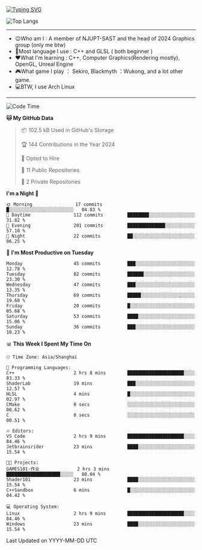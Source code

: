 <a href="https://git.io/typing-svg">
  <img src="https://readme-typing-svg.demolab.com?font=Fira+Code&pause=1000&random=false&width=435&separator=%3D&lines=std%3A%3Aprintln(%22Hello,+world!%22);" alt="Typing SVG" />
</a>

![Top Langs](https://github-readme-stats.vercel.app/api/top-langs/?username=FOTH0626&theme=transparent)

---

- 😉Who am I : A member of NJUPT-SAST and the head of 2024 Graphics group (only me btw)
- 📖Most language I use : C++ and GLSL ( both beginner )
- ❤What I'm learning : C++, Computer Graphics(Rendering mostly), OpenGL, Unreal Engine
- 🎮What game I play ： Sekiro, Blackmyth ：Wukong, and a lot other game.
- 💻BTW, I use Arch Linux
---
<!--START_SECTION:waka-->
![Code Time](http://img.shields.io/badge/Code%20Time-34%20hrs%2048%20mins-blue)

**🐱 My GitHub Data** 

> 📦 102.5 kB Used in GitHub's Storage 
 > 
> 🏆 144 Contributions in the Year 2024
 > 
> 💼 Opted to Hire
 > 
> 📜 11 Public Repositories 
 > 
> 🔑 2 Private Repositories 
 > 
**I'm a Night 🦉** 

```text
🌞 Morning                17 commits          █░░░░░░░░░░░░░░░░░░░░░░░░   04.83 % 
🌆 Daytime                112 commits         ████████░░░░░░░░░░░░░░░░░   31.82 % 
🌃 Evening                201 commits         ██████████████░░░░░░░░░░░   57.10 % 
🌙 Night                  22 commits          ██░░░░░░░░░░░░░░░░░░░░░░░   06.25 % 
```
📅 **I'm Most Productive on Tuesday** 

```text
Monday                   45 commits          ███░░░░░░░░░░░░░░░░░░░░░░   12.78 % 
Tuesday                  82 commits          ██████░░░░░░░░░░░░░░░░░░░   23.30 % 
Wednesday                47 commits          ███░░░░░░░░░░░░░░░░░░░░░░   13.35 % 
Thursday                 69 commits          █████░░░░░░░░░░░░░░░░░░░░   19.60 % 
Friday                   20 commits          █░░░░░░░░░░░░░░░░░░░░░░░░   05.68 % 
Saturday                 53 commits          ████░░░░░░░░░░░░░░░░░░░░░   15.06 % 
Sunday                   36 commits          ███░░░░░░░░░░░░░░░░░░░░░░   10.23 % 
```


📊 **This Week I Spent My Time On** 

```text
🕑︎ Time Zone: Asia/Shanghai

💬 Programming Languages: 
C++                      2 hrs 8 mins        █████████████████████░░░░   83.33 % 
ShaderLab                19 mins             ███░░░░░░░░░░░░░░░░░░░░░░   12.57 % 
HLSL                     4 mins              █░░░░░░░░░░░░░░░░░░░░░░░░   02.97 % 
CMake                    0 secs              ░░░░░░░░░░░░░░░░░░░░░░░░░   00.62 % 
C                        0 secs              ░░░░░░░░░░░░░░░░░░░░░░░░░   00.51 % 

🔥 Editors: 
VS Code                  2 hrs 9 mins        █████████████████████░░░░   84.46 % 
Jetbrainsrider           23 mins             ████░░░░░░░░░░░░░░░░░░░░░   15.54 % 

🐱‍💻 Projects: 
GAMES101-作业              2 hrs 3 mins        ████████████████████░░░░░   80.04 % 
Shader101                23 mins             ████░░░░░░░░░░░░░░░░░░░░░   15.54 % 
C++Sandbox               6 mins              █░░░░░░░░░░░░░░░░░░░░░░░░   04.42 % 

💻 Operating System: 
Linux                    2 hrs 9 mins        █████████████████████░░░░   84.46 % 
Windows                  23 mins             ████░░░░░░░░░░░░░░░░░░░░░   15.54 % 
```


 Last Updated on YYYY-MM-DD UTC
<!--END_SECTION:waka-->
